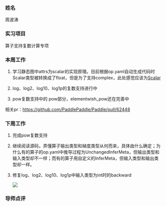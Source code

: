 ### 姓名

周波涛

### 实习项目

算子支持复数计算专项

### 本周工作

1. 学习静态图中attrs为scalar的实现原理。目前根据op.yaml自动生成代码时Scalar类型被转换成了float，但是为了支持complex，此处感觉应该为[Scalar](https://github.com/PaddlePaddle/Paddle/blob/1208cd3345113b21821accef9d31acd636b0f74a/paddle/fluid/operators/generator/generate_op.py#L93)

2. log、log2、log10、log1p的复数支持进行中

3. pow复数支持中的 pow部分，elementwish_pow还在完善中

相关pr：https://github.com/PaddlePaddle/Paddle/pull/62448

### 下周工作

1. 完成pow复数支持

2. 继续阅读源码，弄懂算子输出类型和梯度类型从何而来，具体由什么确定；为什么有的算子的op.yaml中推导过程为UnchangedInferMeta，但输出类型和输入类型却不一样；而有的算子用自定义的InferMeta，但输入类型和输出类型却一样。

3. 修复log、log2、log10、log1p中输入类型为int时的backward

	![](https://blog-img-zbt.oss-cn-beijing.aliyuncs.com/picture/wuyang/202403062138642.png)
    

### 导师点评